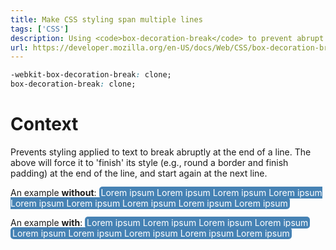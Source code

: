 ```yaml
---
title: Make CSS styling span multiple lines
tags: ['CSS']
description: Using <code>box-decoration-break</code> to prevent abrupt style interruptions
url: https://developer.mozilla.org/en-US/docs/Web/CSS/box-decoration-break
---
```


```css
-webkit-box-decoration-break: clone;
box-decoration-break: clone;
```

# Context 

Prevents styling applied to text to break abruptly at the end of a line. The above will force it to 'finish' its style (e.g., round a border and finish padding) at the end of the line, and start again at the next line.

An example **without**: <span style='background: steelblue; color: white; padding: 1px 3px; border-radius: 5px;'>Lorem ipsum Lorem ipsum Lorem ipsum Lorem ipsum Lorem ipsum Lorem ipsum Lorem ipsum Lorem ipsum Lorem ipsum </span>

An example **with**: <span style='box-decoration-break: clone; background: steelblue; color: white; padding: 1px 3px; border-radius: 5px;'>Lorem ipsum Lorem ipsum Lorem ipsum Lorem ipsum Lorem ipsum Lorem ipsum Lorem ipsum Lorem ipsum Lorem ipsum </span>